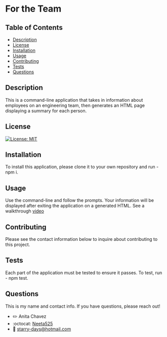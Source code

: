 # For the Team

## Table of Contents
- [Description](#description)
- [License](#license)
- [Installation](#installation)
- [Usage](#usage)
- [Contributing](#contributing)
- [Tests](#test)
- [Questions](#questions)

## Description
This is a command-line application that takes in information about employees on an engineering team, then generates an HTML page displaying a summary for each person.

## License
[![License: MIT](https://img.shields.io/badge/License-MIT-yellow.svg)](https://opensource.org/licenses/MIT)

## Installation
To install this application, please clone it to your own repository and run - npm i. 

## Usage
Use the command-line and follow the prompts. Your information will be displayed after exiting the application on a generated HTML.
See a walkthrough [video](https://youtu.be/_C8xt_HL9K8)

## Contributing
Please see the contact information below to inquire about contributing to this project.

## Tests
Each part of the application must be tested to ensure it passes. To test, run - npm test.

## Questions
This is my name and contact info. If you have questions, please reach out!
- :pencil2: Anita Chavez 
- :octocat: [Neeta525](https://github.com/Neeta525)
- :email: starry-days@hotmail.com
